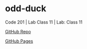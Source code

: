 # odd-duck

Code 201 | Lab Class 11 | Lab: Class 11

[GitHub Repo](https://github.com/Jeremy-Cleland/odd-duck)

[GitHub Pages](https://github.com/Jeremy-Cleland/odd-duck/deployments/activity_log?environment=github-pages)

